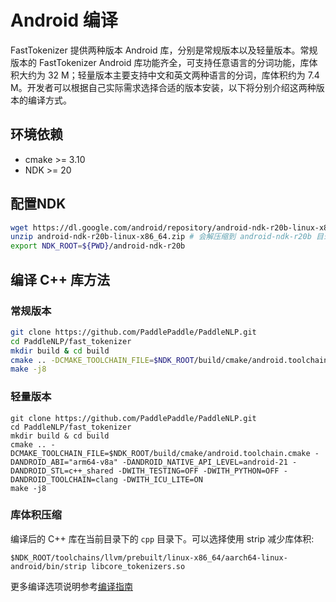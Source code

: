 # Android 编译

FastTokenizer 提供两种版本 Android 库，分别是常规版本以及轻量版本。常规版本的 FastTokenizer Android 库功能齐全，可支持任意语言的分词功能，库体积大约为 32 M；轻量版本主要支持中文和英文两种语言的分词，库体积约为 7.4 M。开发者可以根据自己实际需求选择合适的版本安装，以下将分别介绍这两种版本的编译方式。

## 环境依赖

- cmake >= 3.10
- NDK >= 20

## 配置NDK
```bash
wget https://dl.google.com/android/repository/android-ndk-r20b-linux-x86_64.zip
unzip android-ndk-r20b-linux-x86_64.zip # 会解压缩到 android-ndk-r20b 目录
export NDK_ROOT=${PWD}/android-ndk-r20b
```

## 编译 C++ 库方法

### 常规版本

```bash
git clone https://github.com/PaddlePaddle/PaddleNLP.git
cd PaddleNLP/fast_tokenizer
mkdir build & cd build
cmake .. -DCMAKE_TOOLCHAIN_FILE=$NDK_ROOT/build/cmake/android.toolchain.cmake -DANDROID_ABI="arm64-v8a" -DANDROID_NATIVE_API_LEVEL=android-21 -DANDROID_STL=c++_shared -DWITH_TESTING=OFF -DWITH_PYTHON=OFF -DANDROID_TOOLCHAIN=clang
make -j8
```

### 轻量版本

```
git clone https://github.com/PaddlePaddle/PaddleNLP.git
cd PaddleNLP/fast_tokenizer
mkdir build & cd build
cmake .. -DCMAKE_TOOLCHAIN_FILE=$NDK_ROOT/build/cmake/android.toolchain.cmake -DANDROID_ABI="arm64-v8a" -DANDROID_NATIVE_API_LEVEL=android-21 -DANDROID_STL=c++_shared -DWITH_TESTING=OFF -DWITH_PYTHON=OFF -DANDROID_TOOLCHAIN=clang -DWITH_ICU_LITE=ON
make -j8
```

### 库体积压缩

编译后的 C++ 库在当前目录下的 `cpp` 目录下。可以选择使用 strip 减少库体积:
```shell
$NDK_ROOT/toolchains/llvm/prebuilt/linux-x86_64/aarch64-linux-android/bin/strip libcore_tokenizers.so
```

更多编译选项说明参考[编译指南](./README.md)
